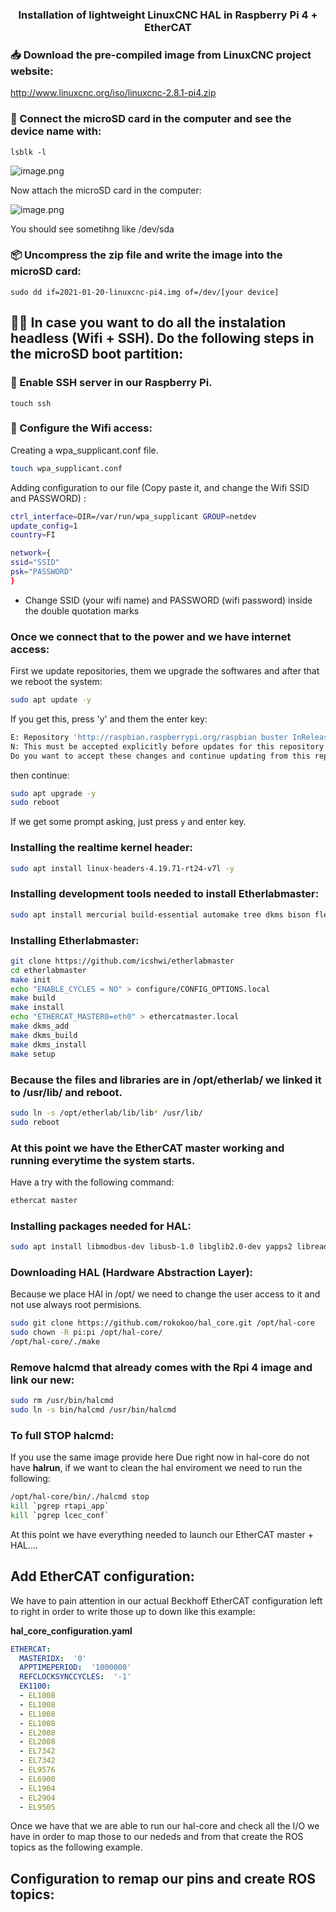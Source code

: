 <center><h3><b>Installation of lightweight LinuxCNC HAL in Raspberry Pi 4 + EtherCAT</b><h3/></center>

### 📥 Download the pre-compiled image from LinuxCNC project website:
http://www.linuxcnc.org/iso/linuxcnc-2.8.1-pi4.zip

### 💾 Connect the microSD card in the computer and see the device name with:
```lsblk -l```

![image.png](images/index.png)

Now attach the microSD card in the computer:

![image.png](images/index2.png)

You should see sometihng like /dev/sda

### 📦 Uncompress the zip file and write the image into the microSD card:
```sudo dd if=2021-01-20-linuxcnc-pi4.img of=/dev/[your device]```


## 🙌🏽 In case you want to do all the instalation headless (Wifi + SSH). Do the following steps in the microSD boot partition:

### 📶 Enable SSH server in our Raspberry Pi.
```
touch ssh
```

### 📡 Configure the Wifi access:
Creating a wpa_supplicant.conf file.
```bash
touch wpa_supplicant.conf
```
Adding configuration to our file (Copy paste it, and change the Wifi SSID and PASSWORD) :
```bash
ctrl_interface=DIR=/var/run/wpa_supplicant GROUP=netdev
update_config=1
country=FI

network={
ssid="SSID"
psk="PASSWORD"
}
```
* Change SSID (your wifi name) and PASSWORD (wifi password) inside the double quotation marks 

### Once we connect that to the power and we have internet access:
First we update repositories, them we upgrade the softwares and after that we reboot the system:
```bash
sudo apt update -y
```

If you get this, press 'y' and them the enter key:
```bash
E: Repository 'http://raspbian.raspberrypi.org/raspbian buster InRelease' changed its 'Suite' value from 'stable' to 'oldstable'
N: This must be accepted explicitly before updates for this repository can be applied. See apt-secure(8) manpage for details.
Do you want to accept these changes and continue updating from this repository? [y/N] y
```
then continue:
```bash
sudo apt upgrade -y
sudo reboot
```
If we get some prompt asking, just press `y` and enter key.

### Installing the realtime kernel header:
```bash
sudo apt install linux-headers-4.19.71-rt24-v7l -y
```

### Installing development tools needed to install Etherlabmaster:
```bash
sudo apt install mercurial build-essential automake tree dkms bison flex -y
```

### Installing Etherlabmaster:
```bash
git clone https://github.com/icshwi/etherlabmaster
cd etherlabmaster
make init
echo "ENABLE_CYCLES = NO" > configure/CONFIG_OPTIONS.local
make build
make install
echo "ETHERCAT_MASTER0=eth0" > ethercatmaster.local
make dkms_add
make dkms_build
make dkms_install
make setup
```

### Because the files and libraries are in /opt/etherlab/ we linked it to /usr/lib/ and reboot.
```bash
sudo ln -s /opt/etherlab/lib/lib* /usr/lib/
sudo reboot
```

### At this point we have the EtherCAT master working and running everytime the system starts.
Have a try with the following command:
```bash
ethercat master
```

### Installing packages needed for HAL:
```bash
sudo apt install libmodbus-dev libusb-1.0 libglib2.0-dev yapps2 libreadline-gplv2-dev tcl8.6-dev tclx8.4 tk8.6-dev libboost-python-dev
```

### Downloading HAL (Hardware Abstraction Layer):
Because we place HAl in /opt/ we need to change the user access to it and not use always root permisions.
```bash
sudo git clone https://github.com/rokokoo/hal_core.git /opt/hal-core
sudo chown -R pi:pi /opt/hal-core/
/opt/hal-core/./make
```

### Remove halcmd that already comes with the Rpi 4 image and link our new:
```bash
sudo rm /usr/bin/halcmd
sudo ln -s bin/halcmd /usr/bin/halcmd
```

### To full STOP halcmd:
If you use the same image provide here
Due right now in hal-core do not have **halrun**, if we want to clean the hal enviroment we need to run the following:
```bash
/opt/hal-core/bin/./halcmd stop
kill `pgrep rtapi_app`
kill `pgrep lcec_conf`
```

At this point we have everything needed to launch our EtherCAT master + HAL....

## Add EtherCAT configuration:

We have to pain attention in our actual Beckhoff EtherCAT configuration left to right in order to write those up to down like this example:

<b>hal_core_configuration.yaml</b>

```yaml
ETHERCAT:
  MASTERIDX:  '0'
  APPTIMEPERIOD:  '1000000'
  REFCLOCKSYNCCYCLES:  '-1'
  EK1100:
  - EL1008
  - EL1008
  - EL1008
  - EL1008
  - EL2008
  - EL2008
  - EL7342
  - EL7342
  - EL9576
  - EL6900
  - EL1904
  - EL2904
  - EL9505
```

Once we have that we are able to run our hal-core and check all the I/O we have in order to map those to our nededs and from that create the ROS topics as the following example.

## Configuration to remap our pins and create ROS topics:


